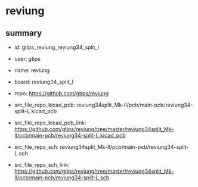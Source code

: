 # reviung
 
## summary 
* id: gtips_reviung_reviung34_split_l
* user: gtips
* name: reviung
* board: reviung34_split_l
* repo: https://github.com/gtips/reviung
* src_file_repo_kicad_pcb: reviung34split_Mk-II/pcb/main-pcb/reviung34-split-L.kicad_pcb
* src_file_repo_kicad_pcb_link: https://github.com/gtips/reviung/tree/master/reviung34split_Mk-II/pcb/main-pcb/reviung34-split-L.kicad_pcb


* src_file_repo_sch: reviung34split_Mk-II/pcb/main-pcb/reviung34-split-L.sch
* src_file_repo_sch_link: https://github.com/gtips/reviung/tree/master/reviung34split_Mk-II/pcb/main-pcb/reviung34-split-L.sch




